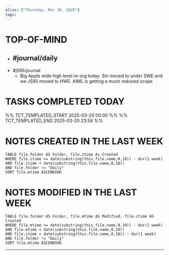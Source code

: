 ```yaml
---
alias: ["Thursday, Mar 20, 2025"]
tags: 
---
```

# TOP-OF-MIND
- #journal/daily 
	- 
- #j595/journal 
	- Big Apple wide high level re-org today. Siri moved to under SWE and we J595 moved to HWE. AIML is getting a much reduced scope
	

# TASKS COMPLETED TODAY
%% TCT_TEMPLATED_START 2025-03-20 00:00 %%
%% TCT_TEMPLATED_END 2025-03-20 23:59 %%



# NOTES CREATED IN THE LAST WEEK
``` dataview
TABLE file.folder AS Folder, file.ctime As Created
WHERE file.ctime >= date(substring(this.file.name,0,10)) - dur(1 week) 
AND file.ctime < date(substring(this.file.name,0,10)) 
AND file.folder != "Daily"
SORT file.mtime ASCENDING
```

# NOTES MODIFIED IN THE LAST WEEK
``` dataview
TABLE file.folder AS Folder, file.mtime AS Modified, file.ctime AS Created
WHERE file.mtime >= date(substring(this.file.name,0,10)) - dur(1 week)
AND file.mtime < date(substring(this.file.name,0,10))
AND file.ctime < date(substring(this.file.name,0,10)) - dur(1 week)
AND file.folder != "Daily"
SORT file.mtime ASCENDING
```
---
